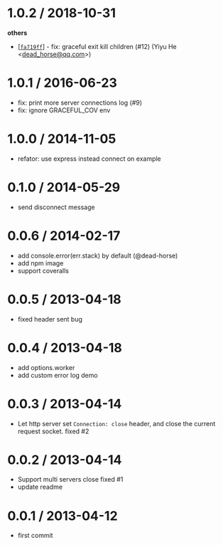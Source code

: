 
1.0.2 / 2018-10-31
==================

**others**
  * [[`fa719ff`](http://github.com/node-modules/graceful/commit/fa719ff9c9793c28b624a919b92bfb2a269547c6)] -  fix: graceful exit kill children (#12) (Yiyu He <<dead_horse@qq.com>>)

1.0.1 / 2016-06-23
==================

  * fix: print more server connections log (#9)
  * fix: ignore GRACEFUL_COV env

1.0.0 / 2014-11-05
==================

 * refator: use express instead connect on example

0.1.0 / 2014-05-29
==================

 * send disconnect message

0.0.6 / 2014-02-17 
==================

  * add console.error(err.stack) by default (@dead-horse)
  * add npm image
  * support coveralls

0.0.5 / 2013-04-18 
==================

  * fixed header sent bug

0.0.4 / 2013-04-18 
==================

  * add options.worker
  * add custom error log demo

0.0.3 / 2013-04-14 
==================

  * Let http server set `Connection: close` header, and close the current request socket. fixed #2

0.0.2 / 2013-04-14 
==================

  * Support multi servers close fixed #1
  * update readme

0.0.1 / 2013-04-12 
==================

  * first commit

